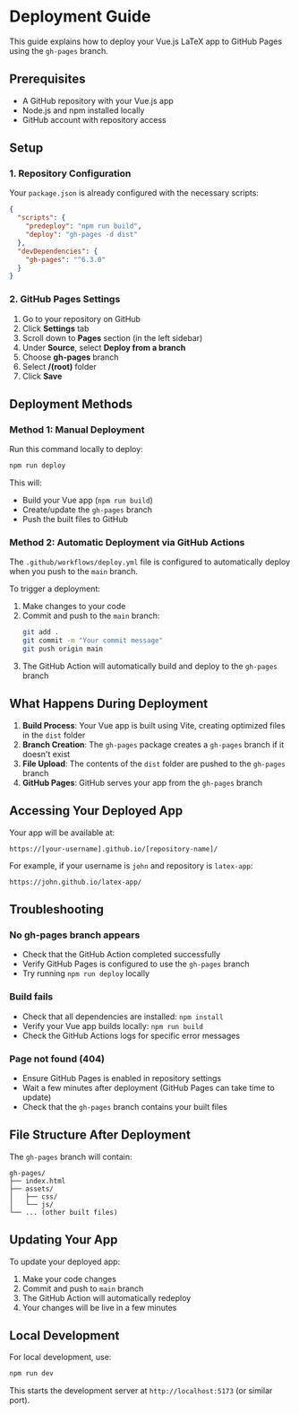 # Deployment Guide

This guide explains how to deploy your Vue.js LaTeX app to GitHub Pages using the `gh-pages` branch.

## Prerequisites

- A GitHub repository with your Vue.js app
- Node.js and npm installed locally
- GitHub account with repository access

## Setup

### 1. Repository Configuration

Your `package.json` is already configured with the necessary scripts:

```json
{
  "scripts": {
    "predeploy": "npm run build",
    "deploy": "gh-pages -d dist"
  },
  "devDependencies": {
    "gh-pages": "^6.3.0"
  }
}
```

### 2. GitHub Pages Settings

1. Go to your repository on GitHub
2. Click **Settings** tab
3. Scroll down to **Pages** section (in the left sidebar)
4. Under **Source**, select **Deploy from a branch**
5. Choose **gh-pages** branch
6. Select **/(root)** folder
7. Click **Save**

## Deployment Methods

### Method 1: Manual Deployment

Run this command locally to deploy:

```bash
npm run deploy
```

This will:

- Build your Vue app (`npm run build`)
- Create/update the `gh-pages` branch
- Push the built files to GitHub

### Method 2: Automatic Deployment via GitHub Actions

The `.github/workflows/deploy.yml` file is configured to automatically deploy when you push to the `main` branch.

To trigger a deployment:

1. Make changes to your code
2. Commit and push to the `main` branch:
   ```bash
   git add .
   git commit -m "Your commit message"
   git push origin main
   ```
3. The GitHub Action will automatically build and deploy to the `gh-pages` branch

## What Happens During Deployment

1. **Build Process**: Your Vue app is built using Vite, creating optimized files in the `dist` folder
2. **Branch Creation**: The `gh-pages` package creates a `gh-pages` branch if it doesn't exist
3. **File Upload**: The contents of the `dist` folder are pushed to the `gh-pages` branch
4. **GitHub Pages**: GitHub serves your app from the `gh-pages` branch

## Accessing Your Deployed App

Your app will be available at:

```
https://[your-username].github.io/[repository-name]/
```

For example, if your username is `john` and repository is `latex-app`:

```
https://john.github.io/latex-app/
```

## Troubleshooting

### No gh-pages branch appears

- Check that the GitHub Action completed successfully
- Verify GitHub Pages is configured to use the `gh-pages` branch
- Try running `npm run deploy` locally

### Build fails

- Check that all dependencies are installed: `npm install`
- Verify your Vue app builds locally: `npm run build`
- Check the GitHub Actions logs for specific error messages

### Page not found (404)

- Ensure GitHub Pages is enabled in repository settings
- Wait a few minutes after deployment (GitHub Pages can take time to update)
- Check that the `gh-pages` branch contains your built files

## File Structure After Deployment

The `gh-pages` branch will contain:

```
gh-pages/
├── index.html
├── assets/
│   ├── css/
│   └── js/
└── ... (other built files)
```

## Updating Your App

To update your deployed app:

1. Make your code changes
2. Commit and push to `main` branch
3. The GitHub Action will automatically redeploy
4. Your changes will be live in a few minutes

## Local Development

For local development, use:

```bash
npm run dev
```

This starts the development server at `http://localhost:5173` (or similar port).
